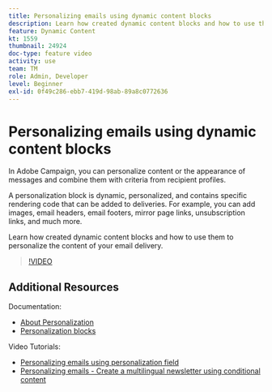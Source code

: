 ```yaml
---
title: Personalizing emails using dynamic content blocks
description: Learn how created dynamic content blocks and how to use them to personalize the content of your email delivery.
feature: Dynamic Content
kt: 1559
thumbnail: 24924 
doc-type: feature video
activity: use
team: TM
role: Admin, Developer
level: Beginner
exl-id: 0f49c286-ebb7-419d-98ab-89a8c0772636
---
```


# Personalizing emails using dynamic content blocks

In Adobe Campaign, you can personalize content or the appearance of messages and combine them with criteria from recipient profiles.

A personalization block is dynamic, personalized, and contains specific rendering code that can be added to deliveries. For example, you can add images, email headers, email footers, mirror page links, unsubscription links, and much more.

Learn how created dynamic content blocks and how to use them to personalize the content of your email delivery.


>[!VIDEO](https://video.tv.adobe.com/v/24924?quality=12)

## Additional Resources

Documentation:

* [About Personalization](https://experienceleague.adobe.com/docs/campaign-classic/using/sending-messages/personalizing-deliveries/about-personalization.html)
* [Personalization blocks](https://experienceleague.adobe.com/docs/campaign-classic/using/sending-messages/personalizing-deliveries/personalization-blocks.html)

Video Tutorials:

* [Personalizing emails using personalization field](/help/sending-messages/email-channel/personalizing-emails-using-personalization-fields.md)
* [Personalizing emails - Create a multilingual newsletter using conditional content](/help/sending-messages/email-channel/personalizing-emails-create-a-multi-lingual-newsletter-using-conditional-content.md)
